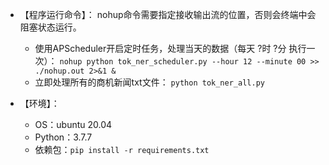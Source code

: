- 【程序运行命令】：
    nohup命令需要指定接收输出流的位置，否则会终端中会阻塞状态运行。
    - 使用APScheduler开启定时任务，处理当天的数据（每天 ?时 ?分 执行一次）：
        `nohup python tok_ner_scheduler.py --hour 12 --minute 00 >> ./nohup.out 2>&1 &`
    - 立即处理所有的商机新闻txt文件：
        `python tok_ner_all.py`

- 【环境】：
    - OS：ubuntu 20.04
    - Python：3.7.7
    - 依赖包：`pip install -r requirements.txt`

